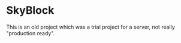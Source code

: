 # SkyBlock
This is an old project which was a trial project for a server, not really "production ready".

